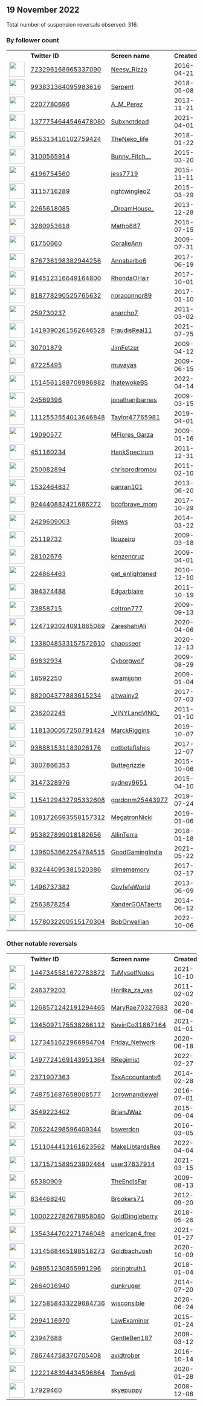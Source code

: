 
## 19 November 2022
Total number of suspension reversals observed: 316.

### By follower count
<table><tr><th></th><th align="left">Twitter ID</th><th align="left">Screen name</th>
<th align="left">Created</th><th align="left">Status</th><th align="left">Suspended</th><th align="left">Followers</th>
<tr><td><a href="https://pbs.twimg.com/profile_images/727236836658028544/S6w7uGE3_normal.jpg"><img src="https://pbs.twimg.com/profile_images/727236836658028544/S6w7uGE3_normal.jpg" width="40px" height="40px" align="center"/></a></td><td><a href="https://twitter.com/intent/user?user_id=723296168965337090">723296168965337090</a></td><td><a href="https://twitter.com/Neesy_Rizzo">Neesy_Rizzo</a></td><td>2016-04-21</td><td align="center"></td><td>2022-10-14</td><td>630668</td></tr>
<tr><td><a href="https://pbs.twimg.com/profile_images/1600734093695930369/sAng7qEg_normal.jpg"><img src="https://pbs.twimg.com/profile_images/1600734093695930369/sAng7qEg_normal.jpg" width="40px" height="40px" align="center"/></a></td><td><a href="https://twitter.com/intent/user?user_id=993831364095983616">993831364095983616</a></td><td><a href="https://twitter.com/Serpent">Serpent</a></td><td>2018-05-08</td><td align="center"></td><td>2022-08-30</td><td>234977</td></tr>
<tr><td><a href="https://pbs.twimg.com/profile_images/852046771727486976/w_v-yf_T_normal.jpg"><img src="https://pbs.twimg.com/profile_images/852046771727486976/w_v-yf_T_normal.jpg" width="40px" height="40px" align="center"/></a></td><td><a href="https://twitter.com/intent/user?user_id=2207780696">2207780696</a></td><td><a href="https://twitter.com/A_M_Perez">A_M_Perez</a></td><td>2013-11-21</td><td align="center"></td><td></td><td>84793</td></tr>
<tr><td><a href="https://pbs.twimg.com/profile_images/1540757284728541184/T8fHOOTT_normal.jpg"><img src="https://pbs.twimg.com/profile_images/1540757284728541184/T8fHOOTT_normal.jpg" width="40px" height="40px" align="center"/></a></td><td><a href="https://twitter.com/intent/user?user_id=1377754644546478080">1377754644546478080</a></td><td><a href="https://twitter.com/Subxnotdead">Subxnotdead</a></td><td>2021-04-01</td><td align="center">👋</td><td>2022-09-23</td><td>19174</td></tr>
<tr><td><a href="https://pbs.twimg.com/profile_images/955314825088913408/qXQMt-_S_normal.png"><img src="https://pbs.twimg.com/profile_images/955314825088913408/qXQMt-_S_normal.png" width="40px" height="40px" align="center"/></a></td><td><a href="https://twitter.com/intent/user?user_id=955313410102759424">955313410102759424</a></td><td><a href="https://twitter.com/TheNeko_life">TheNeko_life</a></td><td>2018-01-22</td><td align="center"></td><td>2022-04-16</td><td>18061</td></tr>
<tr><td><a href="https://pbs.twimg.com/profile_images/1633365084121489409/B6ZMNE7r_normal.jpg"><img src="https://pbs.twimg.com/profile_images/1633365084121489409/B6ZMNE7r_normal.jpg" width="40px" height="40px" align="center"/></a></td><td><a href="https://twitter.com/intent/user?user_id=3100565914">3100565914</a></td><td><a href="https://twitter.com/Bunny_Fitch__">Bunny_Fitch__</a></td><td>2015-03-20</td><td align="center">🔒</td><td></td><td>13838</td></tr>
<tr><td><a href="https://pbs.twimg.com/profile_images/1356033715084820482/xEwm9Ori_normal.jpg"><img src="https://pbs.twimg.com/profile_images/1356033715084820482/xEwm9Ori_normal.jpg" width="40px" height="40px" align="center"/></a></td><td><a href="https://twitter.com/intent/user?user_id=4196754560">4196754560</a></td><td><a href="https://twitter.com/jess7719">jess7719</a></td><td>2015-11-11</td><td align="center"></td><td>2022-10-29</td><td>12656</td></tr>
<tr><td><a href="https://pbs.twimg.com/profile_images/1294789491635322880/7PGf9NLa_normal.jpg"><img src="https://pbs.twimg.com/profile_images/1294789491635322880/7PGf9NLa_normal.jpg" width="40px" height="40px" align="center"/></a></td><td><a href="https://twitter.com/intent/user?user_id=3115716289">3115716289</a></td><td><a href="https://twitter.com/rightwingleo2">rightwingleo2</a></td><td>2015-03-29</td><td align="center">🚫</td><td></td><td>12220</td></tr>
<tr><td><a href="https://pbs.twimg.com/profile_images/1348705154741231624/71BBhnNF_normal.jpg"><img src="https://pbs.twimg.com/profile_images/1348705154741231624/71BBhnNF_normal.jpg" width="40px" height="40px" align="center"/></a></td><td><a href="https://twitter.com/intent/user?user_id=2265618085">2265618085</a></td><td><a href="https://twitter.com/_DreamHouse_">_DreamHouse_</a></td><td>2013-12-28</td><td align="center"></td><td></td><td>9134</td></tr>
<tr><td><a href="https://pbs.twimg.com/profile_images/1064219936116006912/rJfiBh-a_normal.jpg"><img src="https://pbs.twimg.com/profile_images/1064219936116006912/rJfiBh-a_normal.jpg" width="40px" height="40px" align="center"/></a></td><td><a href="https://twitter.com/intent/user?user_id=3280953618">3280953618</a></td><td><a href="https://twitter.com/Matho887">Matho887</a></td><td>2015-07-15</td><td align="center"></td><td></td><td>8620</td></tr>
<tr><td><a href="https://pbs.twimg.com/profile_images/1605623525087256578/Wnhkxoks_normal.jpg"><img src="https://pbs.twimg.com/profile_images/1605623525087256578/Wnhkxoks_normal.jpg" width="40px" height="40px" align="center"/></a></td><td><a href="https://twitter.com/intent/user?user_id=61750660">61750660</a></td><td><a href="https://twitter.com/CoralieAnn">CoralieAnn</a></td><td>2009-07-31</td><td align="center"></td><td>2022-10-25</td><td>8451</td></tr>
<tr><td><a href="https://pbs.twimg.com/profile_images/1054583480103944192/kkP7FzkS_normal.jpg"><img src="https://pbs.twimg.com/profile_images/1054583480103944192/kkP7FzkS_normal.jpg" width="40px" height="40px" align="center"/></a></td><td><a href="https://twitter.com/intent/user?user_id=876736198382944256">876736198382944256</a></td><td><a href="https://twitter.com/Annabarbe6">Annabarbe6</a></td><td>2017-06-19</td><td align="center"></td><td></td><td>6397</td></tr>
<tr><td><a href="https://pbs.twimg.com/profile_images/1592126259013754882/EMCb_CAy_normal.jpg"><img src="https://pbs.twimg.com/profile_images/1592126259013754882/EMCb_CAy_normal.jpg" width="40px" height="40px" align="center"/></a></td><td><a href="https://twitter.com/intent/user?user_id=914512316649164800">914512316649164800</a></td><td><a href="https://twitter.com/RhondaOHair">RhondaOHair</a></td><td>2017-10-01</td><td align="center">👋</td><td></td><td>5704</td></tr>
<tr><td><a href="https://pbs.twimg.com/profile_images/1645189911555842049/dAU-d-xj_normal.jpg"><img src="https://pbs.twimg.com/profile_images/1645189911555842049/dAU-d-xj_normal.jpg" width="40px" height="40px" align="center"/></a></td><td><a href="https://twitter.com/intent/user?user_id=818778290525765632">818778290525765632</a></td><td><a href="https://twitter.com/noraconnor89">noraconnor89</a></td><td>2017-01-10</td><td align="center"></td><td></td><td>3957</td></tr>
<tr><td><a href="https://pbs.twimg.com/profile_images/1614316729995300878/fk5CC2VF_normal.jpg"><img src="https://pbs.twimg.com/profile_images/1614316729995300878/fk5CC2VF_normal.jpg" width="40px" height="40px" align="center"/></a></td><td><a href="https://twitter.com/intent/user?user_id=259730237">259730237</a></td><td><a href="https://twitter.com/anarcho7">anarcho7</a></td><td>2011-03-02</td><td align="center"></td><td></td><td>3707</td></tr>
<tr><td><a href="https://pbs.twimg.com/profile_images/1421439625734803460/P-2oTtzp_normal.jpg"><img src="https://pbs.twimg.com/profile_images/1421439625734803460/P-2oTtzp_normal.jpg" width="40px" height="40px" align="center"/></a></td><td><a href="https://twitter.com/intent/user?user_id=1419390261562646528">1419390261562646528</a></td><td><a href="https://twitter.com/FraudisReal11">FraudisReal11</a></td><td>2021-07-25</td><td align="center"></td><td>2022-10-20</td><td>3493</td></tr>
<tr><td><a href="https://pbs.twimg.com/profile_images/920002911584661504/-2WlMX3p_normal.jpg"><img src="https://pbs.twimg.com/profile_images/920002911584661504/-2WlMX3p_normal.jpg" width="40px" height="40px" align="center"/></a></td><td><a href="https://twitter.com/intent/user?user_id=30701879">30701879</a></td><td><a href="https://twitter.com/JimFetzer">JimFetzer</a></td><td>2009-04-12</td><td align="center"></td><td></td><td>3285</td></tr>
<tr><td><a href="https://pbs.twimg.com/profile_images/1608189637972860930/BzWS74ev_normal.jpg"><img src="https://pbs.twimg.com/profile_images/1608189637972860930/BzWS74ev_normal.jpg" width="40px" height="40px" align="center"/></a></td><td><a href="https://twitter.com/intent/user?user_id=47225495">47225495</a></td><td><a href="https://twitter.com/muvayas">muvayas</a></td><td>2009-06-15</td><td align="center"></td><td></td><td>3268</td></tr>
<tr><td><a href="https://pbs.twimg.com/profile_images/1525067451200831491/5MH02Sdm_normal.jpg"><img src="https://pbs.twimg.com/profile_images/1525067451200831491/5MH02Sdm_normal.jpg" width="40px" height="40px" align="center"/></a></td><td><a href="https://twitter.com/intent/user?user_id=1514561188708986882">1514561188708986882</a></td><td><a href="https://twitter.com/IhatewokeBS">IhatewokeBS</a></td><td>2022-04-14</td><td align="center"></td><td>2022-10-20</td><td>3212</td></tr>
<tr><td><a href="https://pbs.twimg.com/profile_images/818880782978596864/4-YHBYYp_normal.jpg"><img src="https://pbs.twimg.com/profile_images/818880782978596864/4-YHBYYp_normal.jpg" width="40px" height="40px" align="center"/></a></td><td><a href="https://twitter.com/intent/user?user_id=24569396">24569396</a></td><td><a href="https://twitter.com/jonathanjbarnes">jonathanjbarnes</a></td><td>2009-03-15</td><td align="center"></td><td></td><td>3069</td></tr>
<tr><td><a href="https://pbs.twimg.com/profile_images/1550609083639599104/gqxwpYUy_normal.jpg"><img src="https://pbs.twimg.com/profile_images/1550609083639599104/gqxwpYUy_normal.jpg" width="40px" height="40px" align="center"/></a></td><td><a href="https://twitter.com/intent/user?user_id=1112553554013646848">1112553554013646848</a></td><td><a href="https://twitter.com/Taylor47765981">Taylor47765981</a></td><td>2019-04-01</td><td align="center">🔒👋</td><td>2022-10-29</td><td>3049</td></tr>
<tr><td><a href="https://pbs.twimg.com/profile_images/1603418134890704896/mC8crydu_normal.jpg"><img src="https://pbs.twimg.com/profile_images/1603418134890704896/mC8crydu_normal.jpg" width="40px" height="40px" align="center"/></a></td><td><a href="https://twitter.com/intent/user?user_id=19090577">19090577</a></td><td><a href="https://twitter.com/MFlores_Garza">MFlores_Garza</a></td><td>2009-01-16</td><td align="center"></td><td></td><td>2843</td></tr>
<tr><td><a href="https://pbs.twimg.com/profile_images/1104117957708402689/MvPDV8LN_normal.png"><img src="https://pbs.twimg.com/profile_images/1104117957708402689/MvPDV8LN_normal.png" width="40px" height="40px" align="center"/></a></td><td><a href="https://twitter.com/intent/user?user_id=451160234">451160234</a></td><td><a href="https://twitter.com/HankSpectrum">HankSpectrum</a></td><td>2011-12-31</td><td align="center"></td><td></td><td>2658</td></tr>
<tr><td><a href="https://pbs.twimg.com/profile_images/1594476586287390720/2YbhCIDl_normal.jpg"><img src="https://pbs.twimg.com/profile_images/1594476586287390720/2YbhCIDl_normal.jpg" width="40px" height="40px" align="center"/></a></td><td><a href="https://twitter.com/intent/user?user_id=250082894">250082894</a></td><td><a href="https://twitter.com/chrisprodromou">chrisprodromou</a></td><td>2011-02-10</td><td align="center"></td><td></td><td>2559</td></tr>
<tr><td><a href="https://pbs.twimg.com/profile_images/1626779651669360640/wfetEEic_normal.jpg"><img src="https://pbs.twimg.com/profile_images/1626779651669360640/wfetEEic_normal.jpg" width="40px" height="40px" align="center"/></a></td><td><a href="https://twitter.com/intent/user?user_id=1532464837">1532464837</a></td><td><a href="https://twitter.com/panran101">panran101</a></td><td>2013-06-20</td><td align="center"></td><td>2022-10-29</td><td>2400</td></tr>
<tr><td><a href="https://pbs.twimg.com/profile_images/1594121834525491205/1QFcnGy6_normal.jpg"><img src="https://pbs.twimg.com/profile_images/1594121834525491205/1QFcnGy6_normal.jpg" width="40px" height="40px" align="center"/></a></td><td><a href="https://twitter.com/intent/user?user_id=924440882421686272">924440882421686272</a></td><td><a href="https://twitter.com/bcofbrave_mom">bcofbrave_mom</a></td><td>2017-10-29</td><td align="center">🚫</td><td></td><td>2392</td></tr>
<tr><td><a href="https://pbs.twimg.com/profile_images/1630763609889599489/NTUV1xSb_normal.jpg"><img src="https://pbs.twimg.com/profile_images/1630763609889599489/NTUV1xSb_normal.jpg" width="40px" height="40px" align="center"/></a></td><td><a href="https://twitter.com/intent/user?user_id=2429609003">2429609003</a></td><td><a href="https://twitter.com/6jews">6jews</a></td><td>2014-03-22</td><td align="center">🚫</td><td></td><td>2289</td></tr>
<tr><td><a href="https://pbs.twimg.com/profile_images/1597419322728763393/HxvFqan7_normal.jpg"><img src="https://pbs.twimg.com/profile_images/1597419322728763393/HxvFqan7_normal.jpg" width="40px" height="40px" align="center"/></a></td><td><a href="https://twitter.com/intent/user?user_id=25119732">25119732</a></td><td><a href="https://twitter.com/llouzeiro">llouzeiro</a></td><td>2009-03-18</td><td align="center"></td><td></td><td>2239</td></tr>
<tr><td><a href="https://pbs.twimg.com/profile_images/1182112110051872768/JtejVMAV_normal.jpg"><img src="https://pbs.twimg.com/profile_images/1182112110051872768/JtejVMAV_normal.jpg" width="40px" height="40px" align="center"/></a></td><td><a href="https://twitter.com/intent/user?user_id=28102676">28102676</a></td><td><a href="https://twitter.com/kenzencruz">kenzencruz</a></td><td>2009-04-01</td><td align="center"></td><td></td><td>2217</td></tr>
<tr><td><a href="https://pbs.twimg.com/profile_images/752567119267508225/q81wIyFE_normal.jpg"><img src="https://pbs.twimg.com/profile_images/752567119267508225/q81wIyFE_normal.jpg" width="40px" height="40px" align="center"/></a></td><td><a href="https://twitter.com/intent/user?user_id=224864463">224864463</a></td><td><a href="https://twitter.com/get_enlightened">get_enlightened</a></td><td>2010-12-10</td><td align="center"></td><td></td><td>2179</td></tr>
<tr><td><a href="https://pbs.twimg.com/profile_images/1612838902619848704/pVoPZzHm_normal.jpg"><img src="https://pbs.twimg.com/profile_images/1612838902619848704/pVoPZzHm_normal.jpg" width="40px" height="40px" align="center"/></a></td><td><a href="https://twitter.com/intent/user?user_id=394374488">394374488</a></td><td><a href="https://twitter.com/Edgarblaire">Edgarblaire</a></td><td>2011-10-19</td><td align="center"></td><td></td><td>2055</td></tr>
<tr><td><a href="https://pbs.twimg.com/profile_images/1594060111538016257/qFnMmpLq_normal.jpg"><img src="https://pbs.twimg.com/profile_images/1594060111538016257/qFnMmpLq_normal.jpg" width="40px" height="40px" align="center"/></a></td><td><a href="https://twitter.com/intent/user?user_id=73858715">73858715</a></td><td><a href="https://twitter.com/celtron777">celtron777</a></td><td>2009-09-13</td><td align="center">🚫</td><td></td><td>2045</td></tr>
<tr><td><a href="https://pbs.twimg.com/profile_images/1411311918481133571/WfJczfYV_normal.jpg"><img src="https://pbs.twimg.com/profile_images/1411311918481133571/WfJczfYV_normal.jpg" width="40px" height="40px" align="center"/></a></td><td><a href="https://twitter.com/intent/user?user_id=1247193024091865089">1247193024091865089</a></td><td><a href="https://twitter.com/ZareshahiAli">ZareshahiAli</a></td><td>2020-04-06</td><td align="center"></td><td>2022-11-05</td><td>2045</td></tr>
<tr><td><a href="https://pbs.twimg.com/profile_images/1606141306908155906/OVGVi5Np_normal.jpg"><img src="https://pbs.twimg.com/profile_images/1606141306908155906/OVGVi5Np_normal.jpg" width="40px" height="40px" align="center"/></a></td><td><a href="https://twitter.com/intent/user?user_id=1338048533157572610">1338048533157572610</a></td><td><a href="https://twitter.com/chaosseer">chaosseer</a></td><td>2020-12-13</td><td align="center"></td><td></td><td>2032</td></tr>
<tr><td><a href="https://pbs.twimg.com/profile_images/1605646523638874114/qPdo4jCI_normal.jpg"><img src="https://pbs.twimg.com/profile_images/1605646523638874114/qPdo4jCI_normal.jpg" width="40px" height="40px" align="center"/></a></td><td><a href="https://twitter.com/intent/user?user_id=69832934">69832934</a></td><td><a href="https://twitter.com/Cyborgwolf">Cyborgwolf</a></td><td>2009-08-29</td><td align="center"></td><td></td><td>2003</td></tr>
<tr><td><a href="https://pbs.twimg.com/profile_images/1599097850633523200/Z4qr-UTl_normal.jpg"><img src="https://pbs.twimg.com/profile_images/1599097850633523200/Z4qr-UTl_normal.jpg" width="40px" height="40px" align="center"/></a></td><td><a href="https://twitter.com/intent/user?user_id=18592250">18592250</a></td><td><a href="https://twitter.com/swamijohn">swamijohn</a></td><td>2009-01-04</td><td align="center"></td><td></td><td>1966</td></tr>
<tr><td><a href="https://pbs.twimg.com/profile_images/1211735058681335809/adzc8ES1_normal.jpg"><img src="https://pbs.twimg.com/profile_images/1211735058681335809/adzc8ES1_normal.jpg" width="40px" height="40px" align="center"/></a></td><td><a href="https://twitter.com/intent/user?user_id=882004377883615234">882004377883615234</a></td><td><a href="https://twitter.com/altwainy2">altwainy2</a></td><td>2017-07-03</td><td align="center"></td><td></td><td>1911</td></tr>
<tr><td><a href="https://pbs.twimg.com/profile_images/1598311475499737090/Q19ybQuM_normal.jpg"><img src="https://pbs.twimg.com/profile_images/1598311475499737090/Q19ybQuM_normal.jpg" width="40px" height="40px" align="center"/></a></td><td><a href="https://twitter.com/intent/user?user_id=236202245">236202245</a></td><td><a href="https://twitter.com/_VINYLandVINO_">_VINYLandVINO_</a></td><td>2011-01-10</td><td align="center">🔒</td><td></td><td>1862</td></tr>
<tr><td><a href="https://pbs.twimg.com/profile_images/1522082030942523392/RPBEzATn_normal.jpg"><img src="https://pbs.twimg.com/profile_images/1522082030942523392/RPBEzATn_normal.jpg" width="40px" height="40px" align="center"/></a></td><td><a href="https://twitter.com/intent/user?user_id=1181300057250791424">1181300057250791424</a></td><td><a href="https://twitter.com/MarckRiggins">MarckRiggins</a></td><td>2019-10-07</td><td align="center"></td><td>2022-10-20</td><td>1837</td></tr>
<tr><td><a href="https://pbs.twimg.com/profile_images/1518564945625063425/jFSOd8_X_normal.jpg"><img src="https://pbs.twimg.com/profile_images/1518564945625063425/jFSOd8_X_normal.jpg" width="40px" height="40px" align="center"/></a></td><td><a href="https://twitter.com/intent/user?user_id=938881531183026176">938881531183026176</a></td><td><a href="https://twitter.com/notbetafishes">notbetafishes</a></td><td>2017-12-07</td><td align="center"></td><td>2022-05-16</td><td>1829</td></tr>
<tr><td><a href="https://pbs.twimg.com/profile_images/1622788195556691969/NoUstqsW_normal.jpg"><img src="https://pbs.twimg.com/profile_images/1622788195556691969/NoUstqsW_normal.jpg" width="40px" height="40px" align="center"/></a></td><td><a href="https://twitter.com/intent/user?user_id=3807866353">3807866353</a></td><td><a href="https://twitter.com/Buttegrizzle">Buttegrizzle</a></td><td>2015-10-06</td><td align="center"></td><td></td><td>1764</td></tr>
<tr><td><a href="https://pbs.twimg.com/profile_images/1608849397730742275/h6i1EjYM_normal.jpg"><img src="https://pbs.twimg.com/profile_images/1608849397730742275/h6i1EjYM_normal.jpg" width="40px" height="40px" align="center"/></a></td><td><a href="https://twitter.com/intent/user?user_id=3147328976">3147328976</a></td><td><a href="https://twitter.com/sydney9651">sydney9651</a></td><td>2015-04-10</td><td align="center"></td><td>2022-04-06</td><td>1756</td></tr>
<tr><td><a href="https://pbs.twimg.com/profile_images/1597635498763321345/HbWj3VIs_normal.jpg"><img src="https://pbs.twimg.com/profile_images/1597635498763321345/HbWj3VIs_normal.jpg" width="40px" height="40px" align="center"/></a></td><td><a href="https://twitter.com/intent/user?user_id=1154129432795332608">1154129432795332608</a></td><td><a href="https://twitter.com/gordonm25443977">gordonm25443977</a></td><td>2019-07-24</td><td align="center">🚫</td><td>2022-11-18</td><td>1728</td></tr>
<tr><td><a href="https://pbs.twimg.com/profile_images/1590021138184343553/D8wlG7UY_normal.jpg"><img src="https://pbs.twimg.com/profile_images/1590021138184343553/D8wlG7UY_normal.jpg" width="40px" height="40px" align="center"/></a></td><td><a href="https://twitter.com/intent/user?user_id=1081726693558157312">1081726693558157312</a></td><td><a href="https://twitter.com/MegatronNicki">MegatronNicki</a></td><td>2019-01-06</td><td align="center"></td><td></td><td>1706</td></tr>
<tr><td><a href="https://pbs.twimg.com/profile_images/1228892409741733888/rYc1Ozeu_normal.jpg"><img src="https://pbs.twimg.com/profile_images/1228892409741733888/rYc1Ozeu_normal.jpg" width="40px" height="40px" align="center"/></a></td><td><a href="https://twitter.com/intent/user?user_id=953827899018182656">953827899018182656</a></td><td><a href="https://twitter.com/AllinTerra">AllinTerra</a></td><td>2018-01-18</td><td align="center"></td><td>2022-10-29</td><td>1702</td></tr>
<tr><td><a href="https://pbs.twimg.com/profile_images/1396054204452532227/FH5ISOk2_normal.png"><img src="https://pbs.twimg.com/profile_images/1396054204452532227/FH5ISOk2_normal.png" width="40px" height="40px" align="center"/></a></td><td><a href="https://twitter.com/intent/user?user_id=1396053662254784515">1396053662254784515</a></td><td><a href="https://twitter.com/GoodGamingIndia">GoodGamingIndia</a></td><td>2021-05-22</td><td align="center"></td><td>2022-10-20</td><td>1698</td></tr>
<tr><td><a href="https://pbs.twimg.com/profile_images/1576250428362313733/-ZUxu8jc_normal.jpg"><img src="https://pbs.twimg.com/profile_images/1576250428362313733/-ZUxu8jc_normal.jpg" width="40px" height="40px" align="center"/></a></td><td><a href="https://twitter.com/intent/user?user_id=832444095381520386">832444095381520386</a></td><td><a href="https://twitter.com/slimememory">slimememory</a></td><td>2017-02-17</td><td align="center">👋</td><td>2022-11-01</td><td>1657</td></tr>
<tr><td><a href="https://pbs.twimg.com/profile_images/1605370065754488833/FtKBVy3d_normal.jpg"><img src="https://pbs.twimg.com/profile_images/1605370065754488833/FtKBVy3d_normal.jpg" width="40px" height="40px" align="center"/></a></td><td><a href="https://twitter.com/intent/user?user_id=1496737382">1496737382</a></td><td><a href="https://twitter.com/CovfefeWorld">CovfefeWorld</a></td><td>2013-06-09</td><td align="center"></td><td>2022-10-29</td><td>1571</td></tr>
<tr><td><a href="https://pbs.twimg.com/profile_images/1311533020348928000/cjibaz_d_normal.jpg"><img src="https://pbs.twimg.com/profile_images/1311533020348928000/cjibaz_d_normal.jpg" width="40px" height="40px" align="center"/></a></td><td><a href="https://twitter.com/intent/user?user_id=2563878254">2563878254</a></td><td><a href="https://twitter.com/XanderGOATaerts">XanderGOATaerts</a></td><td>2014-06-12</td><td align="center"></td><td></td><td>1560</td></tr>
<tr><td><a href="https://pbs.twimg.com/profile_images/1610035777353678848/a0OT6VMw_normal.jpg"><img src="https://pbs.twimg.com/profile_images/1610035777353678848/a0OT6VMw_normal.jpg" width="40px" height="40px" align="center"/></a></td><td><a href="https://twitter.com/intent/user?user_id=1578032200515170304">1578032200515170304</a></td><td><a href="https://twitter.com/BobOrwellian">BobOrwellian</a></td><td>2022-10-06</td><td align="center"></td><td>2022-11-05</td><td>1494</td></tr>
</table>

### Other notable reversals
<table><tr><th></th><th align="left">Twitter ID</th><th align="left">Screen name</th>
<th align="left">Created</th><th align="left">Status</th><th align="left">Suspended</th><th align="left">Followers</th>
<tr><td><a href="https://pbs.twimg.com/profile_images/1447347575867195392/oC5-TPZ7_normal.jpg"><img src="https://pbs.twimg.com/profile_images/1447347575867195392/oC5-TPZ7_normal.jpg" width="40px" height="40px" align="center"/></a></td><td><a href="https://twitter.com/intent/user?user_id=1447345581672783872">1447345581672783872</a></td><td><a href="https://twitter.com/TuMyselfNotes">TuMyselfNotes</a></td><td>2021-10-10</td><td align="center"></td><td>2022-10-29</td><td>630</td></tr>
<tr><td><a href="https://pbs.twimg.com/profile_images/946627192536096769/zLlvzGNV_normal.jpg"><img src="https://pbs.twimg.com/profile_images/946627192536096769/zLlvzGNV_normal.jpg" width="40px" height="40px" align="center"/></a></td><td><a href="https://twitter.com/intent/user?user_id=246379203">246379203</a></td><td><a href="https://twitter.com/Horilka_za_vas">Horilka_za_vas</a></td><td>2011-02-02</td><td align="center"></td><td></td><td>266</td></tr>
<tr><td><a href="https://abs.twimg.com/sticky/default_profile_images/default_profile_normal.png"><img src="https://abs.twimg.com/sticky/default_profile_images/default_profile_normal.png" width="40px" height="40px" align="center"/></a></td><td><a href="https://twitter.com/intent/user?user_id=1268571242191294465">1268571242191294465</a></td><td><a href="https://twitter.com/MaryRae70327683">MaryRae70327683</a></td><td>2020-06-04</td><td align="center"></td><td>2022-10-29</td><td>680</td></tr>
<tr><td><a href="https://pbs.twimg.com/profile_images/1521996191256485899/8lyQl9JP_normal.jpg"><img src="https://pbs.twimg.com/profile_images/1521996191256485899/8lyQl9JP_normal.jpg" width="40px" height="40px" align="center"/></a></td><td><a href="https://twitter.com/intent/user?user_id=1345097175538266112">1345097175538266112</a></td><td><a href="https://twitter.com/KevinCo31867164">KevinCo31867164</a></td><td>2021-01-01</td><td align="center"></td><td>2022-10-29</td><td>1153</td></tr>
<tr><td><a href="https://pbs.twimg.com/profile_images/1630658534013542408/nBbFIMRO_normal.jpg"><img src="https://pbs.twimg.com/profile_images/1630658534013542408/nBbFIMRO_normal.jpg" width="40px" height="40px" align="center"/></a></td><td><a href="https://twitter.com/intent/user?user_id=1273451622966984704">1273451622966984704</a></td><td><a href="https://twitter.com/Friday_Network">Friday_Network</a></td><td>2020-06-18</td><td align="center"></td><td>2022-10-20</td><td>22</td></tr>
<tr><td><a href="https://pbs.twimg.com/profile_images/1497726520470745091/8HltiRWT_normal.jpg"><img src="https://pbs.twimg.com/profile_images/1497726520470745091/8HltiRWT_normal.jpg" width="40px" height="40px" align="center"/></a></td><td><a href="https://twitter.com/intent/user?user_id=1497724169143951364">1497724169143951364</a></td><td><a href="https://twitter.com/RRegimist">RRegimist</a></td><td>2022-02-27</td><td align="center"></td><td>2022-03-23</td><td>19</td></tr>
<tr><td><a href="https://pbs.twimg.com/profile_images/1310661392765198341/wMbQkeVm_normal.jpg"><img src="https://pbs.twimg.com/profile_images/1310661392765198341/wMbQkeVm_normal.jpg" width="40px" height="40px" align="center"/></a></td><td><a href="https://twitter.com/intent/user?user_id=2371907363">2371907363</a></td><td><a href="https://twitter.com/TaxAccountants6">TaxAccountants6</a></td><td>2014-02-28</td><td align="center"></td><td>2022-10-27</td><td>514</td></tr>
<tr><td><a href="https://pbs.twimg.com/profile_images/1616249629548449792/IY20VfmH_normal.jpg"><img src="https://pbs.twimg.com/profile_images/1616249629548449792/IY20VfmH_normal.jpg" width="40px" height="40px" align="center"/></a></td><td><a href="https://twitter.com/intent/user?user_id=748751687658008577">748751687658008577</a></td><td><a href="https://twitter.com/1crownandjewel">1crownandjewel</a></td><td>2016-07-01</td><td align="center"></td><td>2022-09-03</td><td>729</td></tr>
<tr><td><a href="https://pbs.twimg.com/profile_images/686028428924088320/AAVNlOjW_normal.jpg"><img src="https://pbs.twimg.com/profile_images/686028428924088320/AAVNlOjW_normal.jpg" width="40px" height="40px" align="center"/></a></td><td><a href="https://twitter.com/intent/user?user_id=3549223402">3549223402</a></td><td><a href="https://twitter.com/BrianJWaz">BrianJWaz</a></td><td>2015-09-04</td><td align="center"></td><td></td><td>244</td></tr>
<tr><td><a href="https://pbs.twimg.com/profile_images/1347749787093913601/jcDNkQRH_normal.jpg"><img src="https://pbs.twimg.com/profile_images/1347749787093913601/jcDNkQRH_normal.jpg" width="40px" height="40px" align="center"/></a></td><td><a href="https://twitter.com/intent/user?user_id=706224298596409344">706224298596409344</a></td><td><a href="https://twitter.com/bswerdon">bswerdon</a></td><td>2016-03-05</td><td align="center"></td><td>2022-10-29</td><td>1278</td></tr>
<tr><td><a href="https://pbs.twimg.com/profile_images/1545856056286449665/ITdVlofx_normal.jpg"><img src="https://pbs.twimg.com/profile_images/1545856056286449665/ITdVlofx_normal.jpg" width="40px" height="40px" align="center"/></a></td><td><a href="https://twitter.com/intent/user?user_id=1511044413161623562">1511044413161623562</a></td><td><a href="https://twitter.com/MakeLibtardsRee">MakeLibtardsRee</a></td><td>2022-04-04</td><td align="center">🚫</td><td>2022-10-20</td><td>158</td></tr>
<tr><td><a href="https://pbs.twimg.com/profile_images/1444785228334125058/i2ijezOF_normal.jpg"><img src="https://pbs.twimg.com/profile_images/1444785228334125058/i2ijezOF_normal.jpg" width="40px" height="40px" align="center"/></a></td><td><a href="https://twitter.com/intent/user?user_id=1371571589523902464">1371571589523902464</a></td><td><a href="https://twitter.com/user37637914">user37637914</a></td><td>2021-03-15</td><td align="center"></td><td>2022-10-29</td><td>120</td></tr>
<tr><td><a href="https://pbs.twimg.com/profile_images/1274291957/tw_teif_avtr_normal.png"><img src="https://pbs.twimg.com/profile_images/1274291957/tw_teif_avtr_normal.png" width="40px" height="40px" align="center"/></a></td><td><a href="https://twitter.com/intent/user?user_id=65380909">65380909</a></td><td><a href="https://twitter.com/TheEndisFar">TheEndisFar</a></td><td>2009-08-13</td><td align="center"></td><td></td><td>862</td></tr>
<tr><td><a href="https://pbs.twimg.com/profile_images/1399803277022167045/Q5Pc3R9s_normal.jpg"><img src="https://pbs.twimg.com/profile_images/1399803277022167045/Q5Pc3R9s_normal.jpg" width="40px" height="40px" align="center"/></a></td><td><a href="https://twitter.com/intent/user?user_id=834468240">834468240</a></td><td><a href="https://twitter.com/Brookers71">Brookers71</a></td><td>2012-09-20</td><td align="center"></td><td></td><td>132</td></tr>
<tr><td><a href="https://pbs.twimg.com/profile_images/1348680015362232321/X894KtQN_normal.jpg"><img src="https://pbs.twimg.com/profile_images/1348680015362232321/X894KtQN_normal.jpg" width="40px" height="40px" align="center"/></a></td><td><a href="https://twitter.com/intent/user?user_id=1000222782678958080">1000222782678958080</a></td><td><a href="https://twitter.com/GoldDingleberry">GoldDingleberry</a></td><td>2018-05-26</td><td align="center"></td><td></td><td>99</td></tr>
<tr><td><a href="https://pbs.twimg.com/profile_images/1354366378099286016/NeEHhtbt_normal.jpg"><img src="https://pbs.twimg.com/profile_images/1354366378099286016/NeEHhtbt_normal.jpg" width="40px" height="40px" align="center"/></a></td><td><a href="https://twitter.com/intent/user?user_id=1354344702271746048">1354344702271746048</a></td><td><a href="https://twitter.com/american4_free">american4_free</a></td><td>2021-01-27</td><td align="center"></td><td>2022-10-29</td><td>1403</td></tr>
<tr><td><a href="https://pbs.twimg.com/profile_images/1314568663752683523/1DsSk43p_normal.jpg"><img src="https://pbs.twimg.com/profile_images/1314568663752683523/1DsSk43p_normal.jpg" width="40px" height="40px" align="center"/></a></td><td><a href="https://twitter.com/intent/user?user_id=1314568465198518273">1314568465198518273</a></td><td><a href="https://twitter.com/GoldbachJosh">GoldbachJosh</a></td><td>2020-10-09</td><td align="center"></td><td>2022-10-29</td><td>434</td></tr>
<tr><td><a href="https://abs.twimg.com/sticky/default_profile_images/default_profile_normal.png"><img src="https://abs.twimg.com/sticky/default_profile_images/default_profile_normal.png" width="40px" height="40px" align="center"/></a></td><td><a href="https://twitter.com/intent/user?user_id=948951230855991296">948951230855991296</a></td><td><a href="https://twitter.com/springtruth1">springtruth1</a></td><td>2018-01-04</td><td align="center"></td><td></td><td>20</td></tr>
<tr><td><a href="https://pbs.twimg.com/profile_images/1317958859227615233/_aLOgLul_normal.jpg"><img src="https://pbs.twimg.com/profile_images/1317958859227615233/_aLOgLul_normal.jpg" width="40px" height="40px" align="center"/></a></td><td><a href="https://twitter.com/intent/user?user_id=2664016940">2664016940</a></td><td><a href="https://twitter.com/dunkruger">dunkruger</a></td><td>2014-07-20</td><td align="center"></td><td></td><td>342</td></tr>
<tr><td><a href="https://pbs.twimg.com/profile_images/1576257748953714689/6N2vceXp_normal.jpg"><img src="https://pbs.twimg.com/profile_images/1576257748953714689/6N2vceXp_normal.jpg" width="40px" height="40px" align="center"/></a></td><td><a href="https://twitter.com/intent/user?user_id=1275858433229684736">1275858433229684736</a></td><td><a href="https://twitter.com/wisconsible">wisconsible</a></td><td>2020-06-24</td><td align="center"></td><td>2022-10-29</td><td>304</td></tr>
<tr><td><a href="https://pbs.twimg.com/profile_images/1628331259712753664/2_wDe-Vk_normal.png"><img src="https://pbs.twimg.com/profile_images/1628331259712753664/2_wDe-Vk_normal.png" width="40px" height="40px" align="center"/></a></td><td><a href="https://twitter.com/intent/user?user_id=2994116970">2994116970</a></td><td><a href="https://twitter.com/LawExaminer">LawExaminer</a></td><td>2015-01-24</td><td align="center"></td><td></td><td>183</td></tr>
<tr><td><a href="https://pbs.twimg.com/profile_images/1624227739321466881/HAju8GSG_normal.jpg"><img src="https://pbs.twimg.com/profile_images/1624227739321466881/HAju8GSG_normal.jpg" width="40px" height="40px" align="center"/></a></td><td><a href="https://twitter.com/intent/user?user_id=23947688">23947688</a></td><td><a href="https://twitter.com/GentleBen187">GentleBen187</a></td><td>2009-03-12</td><td align="center"></td><td></td><td>643</td></tr>
<tr><td><a href="https://pbs.twimg.com/profile_images/786746195444060162/-AXtRSv3_normal.jpg"><img src="https://pbs.twimg.com/profile_images/786746195444060162/-AXtRSv3_normal.jpg" width="40px" height="40px" align="center"/></a></td><td><a href="https://twitter.com/intent/user?user_id=786744758370705408">786744758370705408</a></td><td><a href="https://twitter.com/avidtrober">avidtrober</a></td><td>2016-10-14</td><td align="center"></td><td></td><td>586</td></tr>
<tr><td><a href="https://pbs.twimg.com/profile_images/1626758753734328320/wAUxr5K6_normal.jpg"><img src="https://pbs.twimg.com/profile_images/1626758753734328320/wAUxr5K6_normal.jpg" width="40px" height="40px" align="center"/></a></td><td><a href="https://twitter.com/intent/user?user_id=1222148394434596864">1222148394434596864</a></td><td><a href="https://twitter.com/TomAydi">TomAydi</a></td><td>2020-01-28</td><td align="center"></td><td>2022-11-18</td><td>1091</td></tr>
<tr><td><a href="https://pbs.twimg.com/profile_images/378800000245589490/7609c30149dbd06c0c28d244e84fa7bd_normal.jpeg"><img src="https://pbs.twimg.com/profile_images/378800000245589490/7609c30149dbd06c0c28d244e84fa7bd_normal.jpeg" width="40px" height="40px" align="center"/></a></td><td><a href="https://twitter.com/intent/user?user_id=17929460">17929460</a></td><td><a href="https://twitter.com/skyepuppy">skyepuppy</a></td><td>2008-12-06</td><td align="center"></td><td></td><td>1390</td></tr>
</table>
